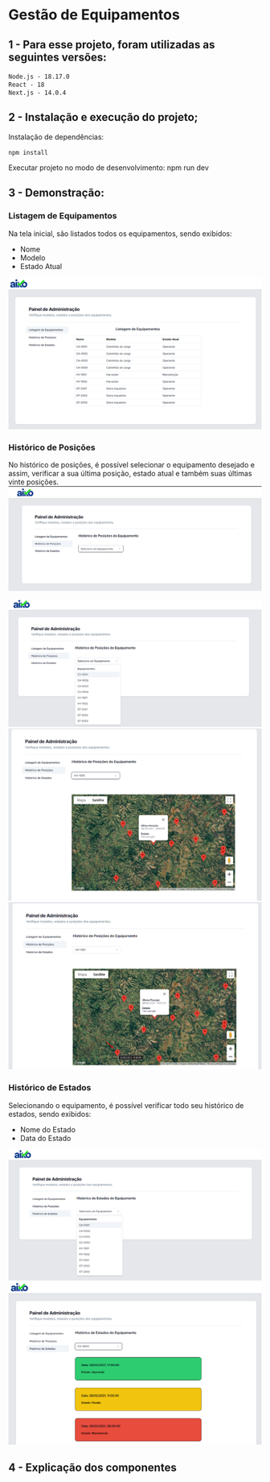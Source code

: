 # Gestão de Equipamentos

## 1 - Para esse projeto, foram utilizadas as seguintes versões:

    Node.js - 18.17.0
    React - 18
    Next.js - 14.0.4

## 2 - Instalação e execução do projeto;

Instalação de dependências:

    npm install

Executar projeto no modo de desenvolvimento:
npm run dev

## 3 - Demonstração:

### Listagem de Equipamentos

Na tela inicial, são listados todos os equipamentos, sendo exibidos:

<ul>
	<li>Nome</li>
	<li>Modelo</li>
	<li>Estado Atual</li>
</ul>

<img src="/public/img/listagem.png">

### Histórico de Posições

No histórico de posições, é possível selecionar o equipamento desejado e assim, verificar a sua última posição, estado atual e também suas últimas vinte posições.
<img src="/public/img/posicoes_01.png">

<img src="/public/img/posicoes_02.png">

<img src="/public/img/posicoes_03.png">

<img src="/public/img/posicoes_04.png">

### Histórico de Estados

Selecionando o equipamento, é possível verificar todo seu histórico de estados, sendo exibidos:

<ul>
	<li>Nome do Estado</li>
	<li>Data do Estado</li>
</ul>

<img src="/public/img/estados_01.png">

<img src="/public/img/estados_02.png">

## 4 - Explicação dos componentes
